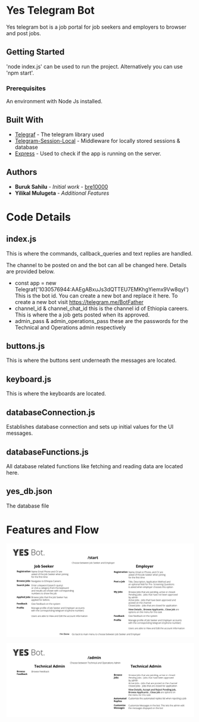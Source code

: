 # Yes Telegram Bot

Yes telegram bot is a job portal for job seekers and employers to browser and post jobs.

## Getting Started

'node index.js' can be used to run the project.
Alternatively you can use 'npm start'.

### Prerequisites

An environment with Node Js installed.



## Built With

* [Telegraf](telegraf.js.org) - The telegram library used
* [Telegram-Session-Local](https://www.npmjs.com/package/telegraf-session-local) - Middleware for locally stored sessions & database
* [Express](https://expressjs.com/) - Used to check if the app is running on the server.


## Authors

* **Buruk Sahilu** - *Initial work* - [bre10000](https://github.com/bre10000)
* **Yilikal Mulugeta** - *Additional Features*


# Code Details

## index.js

This is where the commands, callback_queries and text replies are handled. 

The channel to be posted on and the bot can all be changed here. Details are provided below.

* const app = new Telegraf('1030576944:AAEgABxuJs3dQTTEU7EMKhgYiemx9Vw8qyI')
  This is the bot id. You can create a new bot and replace it here. To create a new bot visit https://telegram.me/BotFather
* channel_id & channel_chat_id
  this is the channel id of Ethiopia careers. This is where the a job gets posted when its approved.
* admin_pass & admin_operations_pass
  these are the passwords for the Technical and Operations admin respectively

## buttons.js

This is where the buttons sent underneath the messages are located.

## keyboard.js

This is where the keyboards are located.

## databaseConnection.js

Establishes database connection and sets up initial values for the UI messages.

## databaseFunctions.js

All database related functions like fetching and reading data are located here.

## yes_db.json

The database file

# Features and Flow

![Yes Bot](main.png)

![Admin](admin.png)